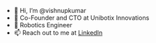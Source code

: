 - 👋 Hi, I’m @vishnupkumar
- 👀 Co-Founder and CTO at Unibotix Innovations
- 🤖 Robotics Engineer
- 📫 Reach out to me at [LinkedIn](https://www.linkedin.com/in/vishnu-p-kumar)

<!---
vishnupkumar/vishnupkumar is a ✨ special ✨ repository because its `README.md` (this file) appears on your GitHub profile.
You can click the Preview link to take a look at your changes.
--->
